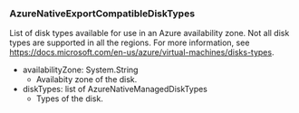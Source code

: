 ### AzureNativeExportCompatibleDiskTypes
List of disk types available for use in an Azure availability zone. Not all disk types are supported in all the regions. For more information, see https://docs.microsoft.com/en-us/azure/virtual-machines/disks-types.

- availabilityZone: System.String
  - Availabity zone of the disk.
- diskTypes: list of AzureNativeManagedDiskTypes
  - Types of the disk.
